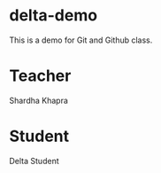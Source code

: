 # delta-demo
This is a demo for Git and Github class.

# Teacher 
Shardha Khapra

# Student 

Delta Student
